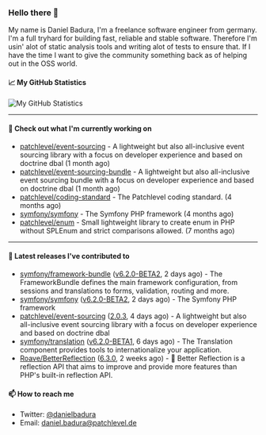 ### Hello there 👋

My name is Daniel Badura, I'm a freelance software engineer from germany. I'm a full tryhard for building fast, reliable and stable software. 
Therefore I'm usin' alot of static analysis tools and writing alot of tests to ensure that. If I have the time I want to give the community something back as of helping out in the OSS world.

#### 📈 My GitHub Statistics

![My GitHub Statistics](https://github-readme-stats.vercel.app/api?username=DanielBadura&show_icons=true&count_private=true&hide_title=true)

---

#### 👷 Check out what I'm currently working on

- [patchlevel/event-sourcing](https://github.com/patchlevel/event-sourcing) - A lightweight but also all-inclusive event sourcing library with a focus on developer experience and based on doctrine dbal (1 month ago)
- [patchlevel/event-sourcing-bundle](https://github.com/patchlevel/event-sourcing-bundle) - A lightweight but also all-inclusive event sourcing bundle with a focus on developer experience and based on doctrine dbal (1 month ago)
- [patchlevel/coding-standard](https://github.com/patchlevel/coding-standard) - The Patchlevel coding standard. (4 months ago)
- [symfony/symfony](https://github.com/symfony/symfony) - The Symfony PHP framework (4 months ago)
- [patchlevel/enum](https://github.com/patchlevel/enum) - Small lightweight library to create enum in PHP without SPLEnum and strict comparisons allowed. (7 months ago)

---

#### 🔭 Latest releases I've contributed to

- [symfony/framework-bundle](https://github.com/symfony/framework-bundle) ([v6.2.0-BETA2](https://github.com/symfony/framework-bundle/releases/tag/v6.2.0-BETA2), 2 days ago) - The FrameworkBundle defines the main framework configuration, from sessions and translations to forms, validation, routing and more.
- [symfony/symfony](https://github.com/symfony/symfony) ([v6.2.0-BETA2](https://github.com/symfony/symfony/releases/tag/v6.2.0-BETA2), 2 days ago) - The Symfony PHP framework
- [patchlevel/event-sourcing](https://github.com/patchlevel/event-sourcing) ([2.0.3](https://github.com/patchlevel/event-sourcing/releases/tag/2.0.3), 4 days ago) - A lightweight but also all-inclusive event sourcing library with a focus on developer experience and based on doctrine dbal
- [symfony/translation](https://github.com/symfony/translation) ([v6.2.0-BETA1](https://github.com/symfony/translation/releases/tag/v6.2.0-BETA1), 6 days ago) - The Translation component provides tools to internationalize your application.
- [Roave/BetterReflection](https://github.com/Roave/BetterReflection) ([6.3.0](https://github.com/Roave/BetterReflection/releases/tag/6.3.0), 2 weeks ago) - :crystal_ball: Better Reflection is a reflection API that aims to improve and provide more features than PHP&#39;s built-in reflection API.

#### 📫 How to reach me

- Twitter: [@danielbadura](https://twitter.com/danielbadura)
- Email: [daniel.badura@patchlevel.de](mailto:daniel.badura@patchlevel.de)
